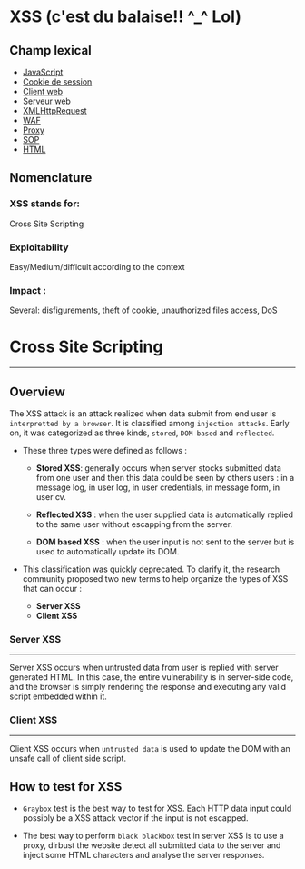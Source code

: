# XSS (c'est du balaise!! ^_^ Lol)

## Champ lexical

* [JavaScript]()
* [Cookie de session]()
* [Client web]()
* [Serveur web]()
* [XMLHttpRequest]()
* [WAF]()
* [Proxy]()
* [SOP]()
* [HTML]()



## Nomenclature 
### XSS stands for:
Cross Site Scripting
### Exploitability
Easy/Medium/difficult according to the context
### Impact : 
Several: disfigurements, theft of cookie, unauthorized files access, DoS 
# Cross Site Scripting 
-----
## Overview 
The XSS attack is an attack realized when data submit from end user is `interpretted by a browser`.
It is classified among `injection attacks`.  Early on, it was categorized as three kinds, `stored`, `DOM based` and `reflected`. 
* These three types were defined as follows :

  * __Stored XSS__: generally occurs when server stocks submitted data from one user and then this data could be seen by others users : in a message log, in user log, in user credentials, in message form, in user cv.

  * __Reflected XSS__ : when the user supplied data is automatically replied to the same user without escapping from the server. 

  * __DOM based XSS__ : when the user input is not sent to the server but is used to automatically update its DOM.

* This classification was quickly deprecated. To clarify it, the research community proposed two new terms to help organize the types of XSS that can occur :
  * **Server XSS**
  * **Client XSS**

### Server XSS 
---
Server XSS occurs when untrusted data from user is replied with server generated HTML. In this case, the entire vulnerability is in server-side code, and the browser is simply rendering the response and executing any valid script embedded within it.

### Client XSS
----
Client XSS occurs when `untrusted data` is used to update the DOM with an unsafe call of client side script. 

## How to test for XSS 
* `Graybox` test is the best way to test for XSS. Each HTTP data input could possibly be a XSS attack vector if the input is not escapped. 

* The best way to perform `black blackbox` test in server XSS is to use a proxy, dirbust the website detect all submitted data to the server and inject some HTML characters and analyse the server responses. 


 
